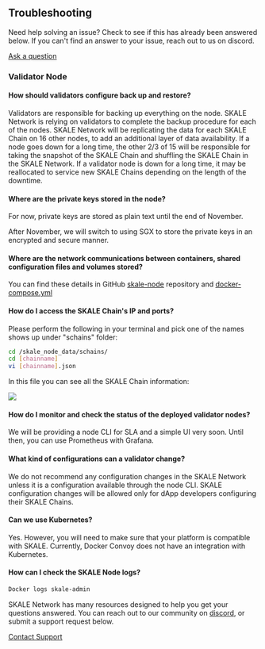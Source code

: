 ## Troubleshooting

Need help solving an issue? Check to see if this has already been answered below. If you can't find an answer to your issue, reach out to us on discord.  

[Ask a question](http://skale.chat/)

### Validator Node

#### How should validators configure back up and restore?

Validators are responsible for backing up everything on the node. SKALE Network is relying on validators to complete the backup procedure for each of the nodes. SKALE Network will be replicating the data for each SKALE Chain on 16 other nodes, to add an additional layer of data availability. If a node goes down for a long time, the other 2/3 of 15 will be responsible for taking the snapshot of the SKALE Chain and shuffling the SKALE Chain in the SKALE Network. If a validator node is down for a long time, it may be reallocated to service new SKALE Chains depending on the length of the downtime.  

#### Where are the private keys stored in the node?

For now, private keys are stored as plain text until the end of November.  

After November, we will switch to using SGX to store the private keys in an encrypted and secure manner.  

#### Where are the network communications between containers, shared configuration files and volumes stored?

You can find these details in GitHub [skale-node](https://github.com/skalenetwork/skale-node) repository and [docker-compose.yml](https://github.com/skalenetwork/skale-node/blob/f928b95e69c548f12b4b21bd11a16fe2d239b83b/docker-compose.yml)  

#### How do I access the SKALE Chain's IP and ports?

Please perform the following in your terminal and pick one of the names shows up under "schains" folder:  

```bash
cd /skale_node_data/schains/
cd [chainname]
vi [chainname].json

```

In this file you can see all the SKALE Chain information:  

![](https://assets.website-files.com/5be05ae542686c4ebf192462/5d9f9cb5adfc337b00747f66_Screen%20Shot%202019-10-10%20at%201.53.21%20PM.png)

#### How do I monitor and check the status of the deployed validator nodes?

We will be providing a node CLI for SLA and a simple UI very soon. Until then, you can use Prometheus with Grafana.

#### What kind of configurations can a validator change?

We do not recommend any configuration changes in the SKALE Network unless it is a configuration available through the node CLI. SKALE configuration changes will be allowed only for dApp developers configuring their SKALE Chains.

#### Can we use Kubernetes?

Yes. However, you will need to make sure that your platform is compatible with SKALE. Currently, Docker Convoy does not have an integration with Kubernetes.


#### How can I check the SKALE Node logs?
```bash
Docker logs skale-admin
```


SKALE Network has many resources designed to help you get your questions answered. You can reach out to our community on  [discord](http://skale.chat/), or submit a support request below.  

[Contact Support](https://skalelabs.typeform.com/to/pSu895)
